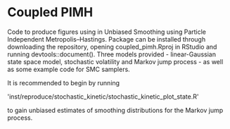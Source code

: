 # Coupled PIMH

Code to produce figures using in Unbiased Smoothing using Particle Independent Metropolis–Hastings.
Package can be installed through downloading the repository, opening coupled_pimh.Rproj in RStudio and running devtools::document().
Three models provided - linear-Gaussian state space model, stochastic volatility and Markov jump process - as well as some example code for SMC samplers. 

It is recommended to begin by running 

'inst/reproduce/stochastic_kinetic/stochastic_kinetic_plot_state.R'

to gain unbiased estimates of smoothing distributions for the Markov jump process. 
